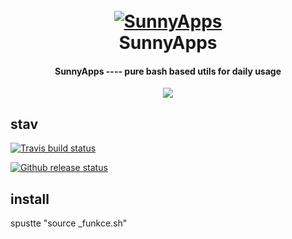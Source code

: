 <h1 align="center">
  <br>
  <a href="https://github.com/paveltrojka/sunnyapps"><img src="https://www.sunny.cz/s6/sunny.png" alt="SunnyApps"></a>
  <br>
  SunnyApps
  <br>
</h1>

<h4 align="center">SunnyApps ---- pure bash based utils for daily usage </h4>

<p align="center">
   <a href="https://github.com/paveltrojka/sunnyapps/releases">
    <img src="https://img.shields.io/github/release/paveltrojka/sunnyapps.svg">
  </a>




</P>



## stav

[![Travis build status](https://img.shields.io/travis/paveltrojka/sunnyapps.svg?label=travis-ci&branch=dev&style=flat-square)](https://travis-ci.org/paveltrojka/sunnyapps)

[![Github release status](https://img.shields.io/github/release/paveltrojka/sunnyapps.svg?label=travis-ci&branch=dev&style=flat-square)](https://github.com/paveltrojka/sunnyapps/releases)

## install

spustte "source _funkce.sh"
